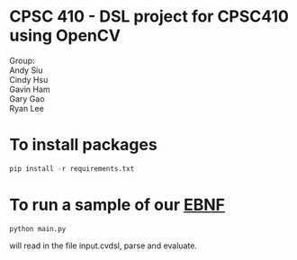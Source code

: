 # CPSC 410 - DSL project for CPSC410 using OpenCV
Group:   
Andy Siu  
Cindy Hsu  
Gavin Ham  
Gary Gao   
Ryan Lee   

# To install packages
```python
pip install -r requirements.txt
```

# To run a sample of our [EBNF](./grammar/ebnf.txt)
```
python main.py
```
will read in the file input.cvdsl, parse and evaluate.
